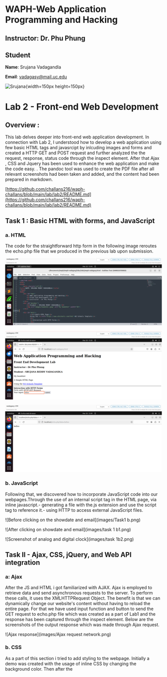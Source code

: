 # WAPH-Web Application Programming and Hacking

## Instructor: Dr. Phu Phung

## Student

**Name**: Srujana Vadagandla

**Email**: vadagasy@mail.uc.edu

![Srujana](image/srujana.jpg){width=150px height=150px}

# Lab 2 - Front-end Web Development

## Overview : 
This lab delves deeper into front-end web application development. In connection with Lab 2, I understood how to develop a web application using few basic HTML tags and javasrcipt by inlcuding images and forms and created a HTTP GET and POST request and further analyzed the the request, response, status code through the inspect element. After that Ajax , CSS and Jquery has been used to enhance the web application and make the code easy. . The pandoc tool was used to create the PDF file after all relevant screenshots had been taken and added, and the content had been prepared in markdown.


[https://github.com/challans216/waph-challans/blob/main/lab/lab2/README.md](https://github.com/challans216/waph-challans/blob/main/lab/lab2/README.md)



## Task 1 : Basic HTML with forms, and JavaScript

### a. HTML

The code for the straightforward http form in the following image reroutes the echo.php file that we produced in the previous lab upon submission.

![Code for HTML page creation](images/1.png)

![Resultant webpage](images/2.png)

![Resultant webpage](images/3.png)

### b. JavaScript
Following that, we discovered how to incorporate JavaScript code into our webpages.Through the use of an internal script tag in the HTML page, via inline javascript.- generating a file with the.js extension and use the script tag to reference it.- using HTTP to access external JavaScript files.



![Before clicking on the showdate and email](images/Task1 b.png)

![After clicking on showdate and email](images/task 1 b1.png)

![Screenshot of analog and digital clock](images/task 1b2.png)



## Task II -  Ajax, CSS, jQuery, and Web API integration

### a: Ajax

After the JS and HTML i got familiarized with AJAX. Ajax is employed to retrieve data and send asynchronous requests to the server. To perform these calls, it uses the XMLHTTPRequest Object. The benefit is that we can dynamically change our website's content without having to reload the entire page.
For that we have used input function and button to send the GET request to echo.php file which was created as a part of Lab1 and the response has been captured through the inspect element.
Below are the screenshots of the output response which was made through Ajax request.


![Ajax response](images/Ajax request network.png)

### b. CSS 

As a part of this section i tried to add styling to the webpage. Initially a demo was created with the usage of inline CSS by changing the background color. Then after the <style> element in head section was used to style the webpage. 

![Adding Style to Webpage](images/CSS 2bi.png)


### c: JQuery

Learned about the jQuery library after that. This library can be used to choose HTML elements; it takes the place of functions like document.getElementById. This also serves as a convenient way to make ajax requests to the backend without having to create an instance of xmlhttprequest and write event handlers for it.
Created a jquery Get and post Request and the reponses have been captured in the below screenshot.


![JQuery GET request response](images/Jquery get request.png)

![JQuery POST request response](images/Jquery post request.png)


### d:  Web API integration
Lastly, the studied  is about the JavaScript built-in fetch API, which can be utilized in place of the xhr. The promise is returned by the retrieve() method. Thus, to create asynchronous behavior, we can use async await keywords in place of callback methods.
For this is to execute we have took some API's which are of free and tried to fetch the data. Json objects have been used to retrieve the data from the response of the API.

The first API displays the programming joke of the day which ia a free source api and the JSON object joke has been used to print the response.

![API Webpage-Joke of the day](images/JokeofthedayAPI.png)

![API Response-Joke of the day](images/JokeofthedayAPI.png)



The Second API is to get the age by taking name as input. An random age will be fetched based on the age Json oject.

